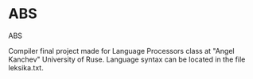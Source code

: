 # ABS
ABS

Compiler final project made for Language Processors class at "Angel Kanchev" University of Ruse.
Language syntax can be located in the file leksika.txt.
